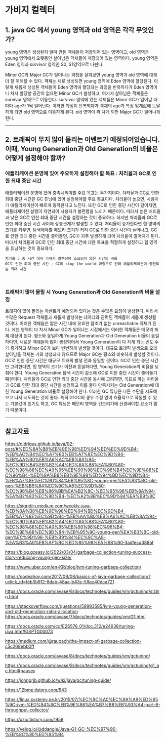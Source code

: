 # 가비지 컬렉터
## 1. java GC 에서 young 영역과 old 영역은 각각 무엇인가?
young 영역은 생성된지 얼마 안된 객체들이 저장되어 있는 영역이고, old 영역은 young 영역에서 오랫동안 살아남은 객체들이 저장되어 있는 영역이다. young 영역은 Eden 영역과 survivor 영역인 S0, S1영역으로 나뉜다.

Minor GC와 Major GC가 일어나는 과정을 살펴보면 young 영역과 old 영역에 대해 더 잘 이해할 수 있다. 
객체는 새로 생성되면 young 영역에 Eden 영역에 할당된다. 이렇게 새롭게 생성된 객체들이 Eden 영역에 할당되는 과정을 반복하다가 Eden 영역이 다 차서 할당할 공간이 없으면 Minor GC가 발생하고, 여기서 살아남은 객체들은 survivor 영역으로 이동한다. survivor 영역에 있는 객체들은 Minor GC가 일어날 때마다 age가 1씩 일어난다. 이러한 과정이 반복되다가 객체의 age가 특정 임계값에 도달하게 되면 old 영역으로 이동하게 된다.
old 영역이 꽉 차게 되면 Major GC가 일어나게 된다.
______________________________________________
## 2. 트래픽이 무지 많이 몰리는 이벤트가 예정되어있습니다. 이때, Young Generation과 Old Generation의 비율은 어떻게 설정해야 할까?


### 애플리케이션 운영에 있어 주요하게 설정해야 할 목표 : 처리율과 GC로 인한 최대 중단 시간
애플리케이션 운영에 있어 충족시켜야할 주요 목표는 두가지이다. 처리율과 GC로 인한 최대 중단 시간은 GC 튜닝에 있어 설정해야할 주요 목표이다. 처리율이 높으면, 사용자가 애플리케이션이 빠르게 동작한다고 느낀다. 또한 GC로 인한 중단 시간이 길어지면, 애플리케이션 실행이 지연되어 사용자가 불편함을 느끼기 때문이다. 따라서 높은 처리율과 낮은 GC로 인한 최대 중단 시간을 설정하는 것이 중요하다. 하지만 처리율과 GC로 인한 최대 중단 시간 사이에 상충관계가 발생할 수 있다. 처리율이 증가한다면 힙 영역의 크기를 키우면, 탐색해야할 메모리 크기가 커져 GC로 인한 중단 시간이 늘어나고, GC로 인한 최대 중단 시간을 줄어들면, GC가 자주 발생하게 되어 처리율이 떨어지게 된다. 따라서 처리율과 GC로 인한 최대 중단 시간에 대한 목표를 적절하게 설정하고 힙 영역을 튜닝하는 것이 중요하다. 
```
처리율 : 총 시간 대비 가비지 컬렉션에 소요되지 않은 시간의 비율
GC로 인한 최대 중단 시간 : GC의 stop the world 과정으로 인해 애플리케이션이 중단되는 최대 시간
``` 
<br>

### 트래픽이 많이 몰릴 시 Young Generation과 Old Generation의 비율 설정
트래픽이 많이 몰리는 이벤트가 예정되어 있다는 것은 수많은 요청이 발생한다. 따라서 수많은 Request 객체들과 새롭게 발생하는 데이터와 관련된 객체들이 새롭게 생성될 것이다. 이러한 객체들은 짧은 시간 내에 유효한 참조가 없는 unreachable 객체가 된다. 에덴 영역이 다 차서 Minor GC가 일어나는 시점에서는 이러한 객체들은 메모리 해제 대상이 된다. 평소와 동일하게 Young Generation과 Old Generation 비율이 동일하다면, 새로운 객체들이 많이 생성되어서 Young Generation이 다 차게 되는 빈도 수가 증가하고 Minor GC가 보다 빈번하게 발생할 것이다. 대규모 트래픽 발생으로 오래 살아남을 객체는 거의 생성되지 않으므로 Major GC는 평소와 비슷하게 발생할 것이다. GC로 인한 중단 시간은 대규모 트래픽 발생 전과 동일할 것이다. GC로 인한 중단 시간만 고려한다면, 힙 영역의 크기가 이전과 동일하다면, Young Generation의 비율을 낮춰야 한다. Young Generation 탐색 시간이 감소해 GC로 이한 중단 시간이 줄어들기 때문이다. 처리율과 GC로 인한 최대 중단 시간을 동시에 고려하면, 목표로 하는 처리율과 GC로 인한 최대 중단 시간을 설정하고 이를 둘다 만족시키는 Old Generation에 대한 Young Generation 비율로 설정해야 한다. 이러한 GC 튜닝은 다른 수단을 시도해보고 나서 시도하는 것이 좋다. 특히 G1GC의 경우 수정 없이 효율적으로 작동할 수 있는 기본값이 있기도 하고, GC 튜닝은 메모리 영역을 건드리기에 신경써야할 요소가 많기 때문이다.

______________________________________

## 참고자료

https://didrlgus.github.io/java/02-post/#%ED%8A%B8%EB%9E%98%ED%94%BD%EC%9D%B4-%EB%AC%B4%EC%A7%80%EB%A7%8E%EC%9D%B4-%EB%AA%B0%EB%A6%AC%EB%8A%94-%EC%9D%B4%EB%B2%A4%ED%8A%B8%EA%B0%80-%EC%98%88%EC%A0%95%EB%90%98%EC%96%B4%EC%9E%88%EC%96%B4-%ED%8A%B8%EB%9E%98%ED%94%BD%EC%9D%B4-%EB%A7%8E%EC%9D%84%EB%95%8C-young-gen%EA%B3%BC-old-gen-%EB%B9%84%EC%9C%A8%EC%9D%80-%EC%96%B4%EB%96%BB%EA%B2%8C-%ED%95%98%EB%8A%94-%EA%B2%83%EC%9D%B4-%EC%A2%8B%EC%9D%84%EA%B9%8C

https://sigridjin.medium.com/weekly-java-%ED%8A%B8%EB%9E%98%ED%94%BD%EC%9D%B4-%EB%A7%8E%EC%9D%B4-%EB%AA%B0%EB%A6%AC%EB%8A%94-%EC%9D%B4%EB%B2%A4%ED%8A%B8%EA%B0%80-%EC%98%88%EC%A0%95%EB%90%98%EC%96%B4-%EC%9E%88%EC%9D%84-%EB%95%8C-young-gen%EA%B3%BC-old-gen%EC%9D%98-%EB%B9%84%EC%9C%A8-%EA%B3%A0%EB%AF%BC%ED%95%98%EA%B8%B0-3adfeca388af

https://blog.gceasy.io/2022/03/04/garbage-collection-tuning-success-story-reducing-young-gen-size/

https://www.uber.com/en-KR/blog/jvm-tuning-garbage-collection/

https://codeahoy.com/2017/08/06/basics-of-java-garbage-collection/?uclick_id=feb3b912-8dab-48aa-b43c-59ac40dca721

https://docs.oracle.com/javase/8/docs/technotes/guides/vm/gctuning/sizing.html

https://stackoverflow.com/questions/59993585/jvm-young-generation-and-old-generation-ratio-allocation
https://docs.oracle.com/javase/7/docs/technotes/guides/vm/G1.html

https://docs.oracle.com/cd/E26576_01/doc.312/e24936/tuning-java.htm#GSPTG00073

https://medium.com/@raupach/the-impact-of-garbage-collection-c5c268ebb0ff

https://docs.oracle.com/javase/8/docs/technotes/guides/vm/gctuning/

https://docs.oracle.com/javase/8/docs/technotes/guides/vm/gctuning/g1_gc.html#pauses

https://johngrib.github.io/wiki/java/gc/tuning-guide/

https://12bme.tistory.com/543

https://linux.systemv.pe.kr/2015/07/%EC%9C%A0%EC%9A%A9%ED%95%9C-jvm-%ED%94%8C%EB%9E%98%EA%B7%B8%EB%93%A4-part-6-throughput-collector/

https://xzio.tistory.com/1958

https://velog.io/@ddangle/Java-G1-GC-%EC%97%90-%EB%8C%80%ED%95%B4

